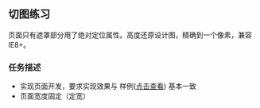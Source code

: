 ﻿## 切图练习
页面只有遮罩部分用了绝对定位属性。高度还原设计图，精确到一个像素，兼容IE8+。
### 任务描述
- 实现页面开发，要求实现效果与 样例([点击查看](https://luyaolee.github.io/ife/task_1_6/task_1_6_3.jpg)) 基本一致
- 页面宽度固定（定宽）
